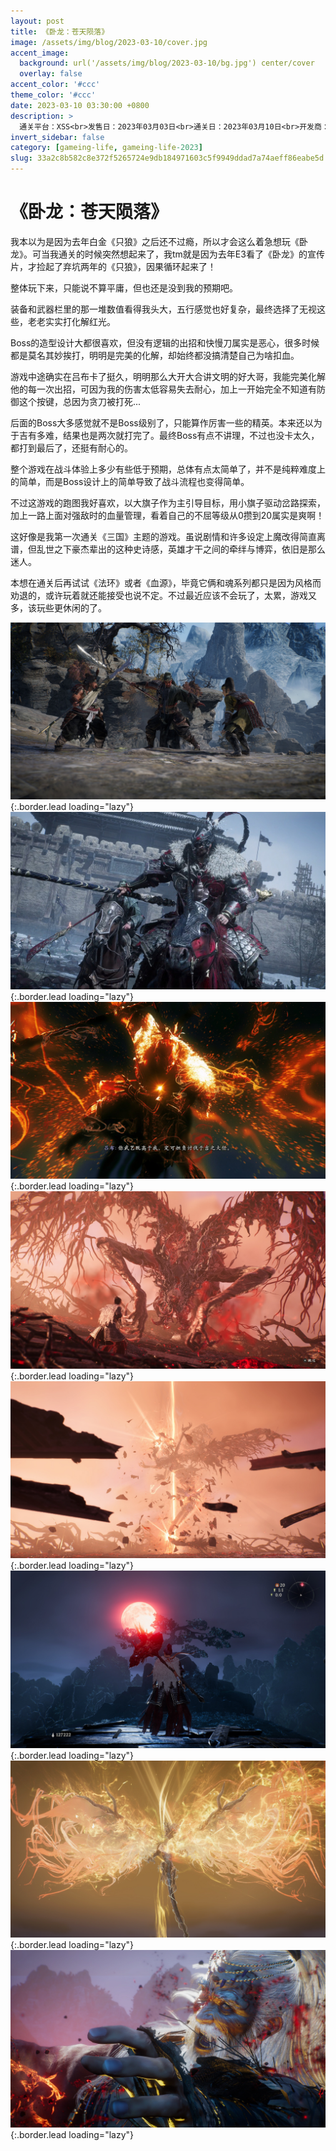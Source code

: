 ```yaml
---
layout: post
title: 《卧龙：苍天陨落》
image: /assets/img/blog/2023-03-10/cover.jpg
accent_image: 
  background: url('/assets/img/blog/2023-03-10/bg.jpg') center/cover
  overlay: false
accent_color: '#ccc'
theme_color: '#ccc'
date: 2023-03-10 03:30:00 +0800
description: >
  通关平台：XSS<br>发售日：2023年03月03日<br>通关日：2023年03月10日<br>开发商：Team Ninja<br>发行商：光荣特库摩
invert_sidebar: false
category: [gameing-life, gameing-life-2023]
slug: 33a2c8b582c8e372f5265724e9db184971603c5f9949ddad7a74aeff86eabe5d
---
```


# 《卧龙：苍天陨落》

我本以为是因为去年白金《只狼》之后还不过瘾，所以才会这么着急想玩《卧龙》。可当我通关的时候突然想起来了，我tm就是因为去年E3看了《卧龙》的宣传片，才捡起了弃坑两年的《只狼》，因果循环起来了！

整体玩下来，只能说不算平庸，但也还是没到我的预期吧。

装备和武器栏里的那一堆数值看得我头大，五行感觉也好复杂，最终选择了无视这些，老老实实打化解红光。

Boss的造型设计大都很喜欢，但没有逻辑的出招和快慢刀属实是恶心，很多时候都是莫名其妙挨打，明明是完美的化解，却始终都没搞清楚自己为啥扣血。

游戏中途确实在吕布卡了挺久，明明那么大开大合讲文明的好大哥，我能完美化解他的每一次出招，可因为我的伤害太低容易失去耐心，加上一开始完全不知道有防御这个按键，总因为贪刀被打死...

后面的Boss大多感觉就不是Boss级别了，只能算作厉害一些的精英。本来还以为于吉有多难，结果也是两次就打完了。最终Boss有点不讲理，不过也没卡太久，都打到最后了，还挺有耐心的。

整个游戏在战斗体验上多少有些低于预期，总体有点太简单了，并不是纯粹难度上的简单，而是Boss设计上的简单导致了战斗流程也变得简单。

不过这游戏的跑图我好喜欢，以大旗子作为主引导目标，用小旗子驱动岔路探索，加上一路上面对强敌时的血量管理，看着自己的不屈等级从0攒到20属实是爽啊！

这好像是我第一次通关《三国》主题的游戏。虽说剧情和许多设定上魔改得简直离谱，但乱世之下豪杰辈出的这种史诗感，英雄才干之间的牵绊与博弈，依旧是那么迷人。

本想在通关后再试试《法环》或者《血源》，毕竟它俩和魂系列都只是因为风格而劝退的，或许玩着就还能接受也说不定。不过最近应该不会玩了，太累，游戏又多，该玩些更休闲的了。

![](/assets/img/blog/2023-03-10/1.jpg){:.border.lead loading="lazy"}
![](/assets/img/blog/2023-03-10/2.jpg){:.border.lead loading="lazy"}
![](/assets/img/blog/2023-03-10/3.jpg){:.border.lead loading="lazy"}
![](/assets/img/blog/2023-03-10/4.jpg){:.border.lead loading="lazy"}
![](/assets/img/blog/2023-03-10/5.jpg){:.border.lead loading="lazy"}
![](/assets/img/blog/2023-03-10/6.jpg){:.border.lead loading="lazy"}
![](/assets/img/blog/2023-03-10/7.jpg){:.border.lead loading="lazy"}
![](/assets/img/blog/2023-03-10/8.jpg){:.border.lead loading="lazy"}


